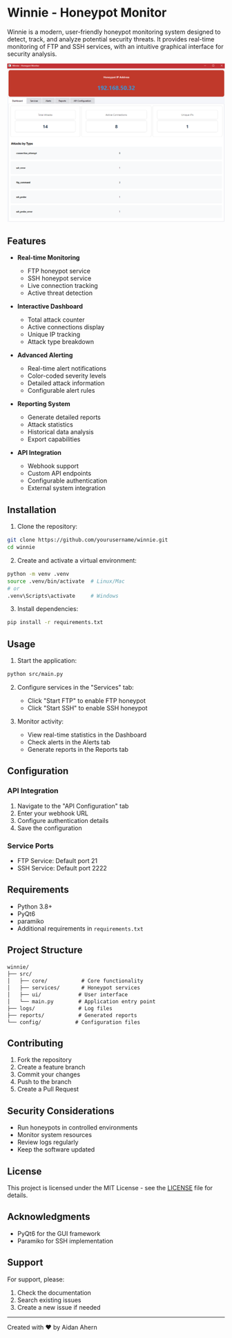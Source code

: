 # Winnie - Honeypot Monitor

Winnie is a modern, user-friendly honeypot monitoring system designed to detect, track, and analyze potential security threats. It provides real-time monitoring of FTP and SSH services, with an intuitive graphical interface for security analysis.

![Winnie Screenshot](docs/winniess1.png)

## Features

- **Real-time Monitoring**
  - FTP honeypot service
  - SSH honeypot service
  - Live connection tracking
  - Active threat detection

- **Interactive Dashboard**
  - Total attack counter
  - Active connections display
  - Unique IP tracking
  - Attack type breakdown

- **Advanced Alerting**
  - Real-time alert notifications
  - Color-coded severity levels
  - Detailed attack information
  - Configurable alert rules

- **Reporting System**
  - Generate detailed reports
  - Attack statistics
  - Historical data analysis
  - Export capabilities

- **API Integration**
  - Webhook support
  - Custom API endpoints
  - Configurable authentication
  - External system integration

## Installation

1. Clone the repository:
```bash
git clone https://github.com/yourusername/winnie.git
cd winnie
```

2. Create and activate a virtual environment:
```bash
python -m venv .venv
source .venv/bin/activate  # Linux/Mac
# or
.venv\Scripts\activate     # Windows
```

3. Install dependencies:
```bash
pip install -r requirements.txt
```

## Usage

1. Start the application:
```bash
python src/main.py
```

2. Configure services in the "Services" tab:
   - Click "Start FTP" to enable FTP honeypot
   - Click "Start SSH" to enable SSH honeypot

3. Monitor activity:
   - View real-time statistics in the Dashboard
   - Check alerts in the Alerts tab
   - Generate reports in the Reports tab

## Configuration

### API Integration
1. Navigate to the "API Configuration" tab
2. Enter your webhook URL
3. Configure authentication details
4. Save the configuration

### Service Ports
- FTP Service: Default port 21
- SSH Service: Default port 2222

## Requirements

- Python 3.8+
- PyQt6
- paramiko
- Additional requirements in `requirements.txt`

## Project Structure

```
winnie/
├── src/
│   ├── core/           # Core functionality
│   ├── services/       # Honeypot services
│   ├── ui/            # User interface
│   └── main.py        # Application entry point
├── logs/              # Log files
├── reports/           # Generated reports
└── config/           # Configuration files
```

## Contributing

1. Fork the repository
2. Create a feature branch
3. Commit your changes
4. Push to the branch
5. Create a Pull Request

## Security Considerations

- Run honeypots in controlled environments
- Monitor system resources
- Review logs regularly
- Keep the software updated

## License

This project is licensed under the MIT License - see the [LICENSE](LICENSE) file for details.

## Acknowledgments

- PyQt6 for the GUI framework
- Paramiko for SSH implementation

## Support

For support, please:
1. Check the documentation
2. Search existing issues
3. Create a new issue if needed

---
Created with ❤️ by Aidan Ahern
```
